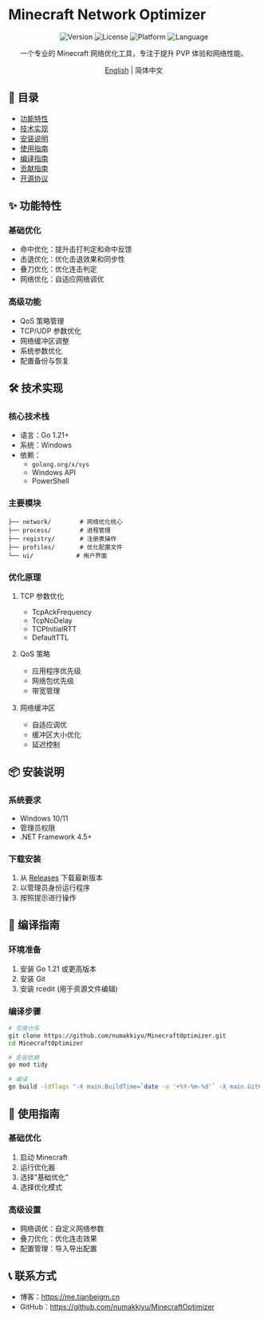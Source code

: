 # Minecraft Network Optimizer

<div align="center">

![Version](https://img.shields.io/badge/version-0.2.0-blue.svg)
![License](https://img.shields.io/badge/license-GPL--3.0-green.svg)
![Platform](https://img.shields.io/badge/platform-Windows-lightgrey.svg)
![Language](https://img.shields.io/badge/language-Go-00ADD8.svg)

一个专业的 Minecraft 网络优化工具，专注于提升 PVP 体验和网络性能。

[English](./README_EN.md) | 简体中文

</div>

## 📝 目录

- [功能特性](#-功能特性)
- [技术实现](#-技术实现)
- [安装说明](#-安装说明)
- [使用指南](#-使用指南)
- [编译指南](#-编译指南)
- [贡献指南](#-贡献指南)
- [开源协议](#-开源协议)

## ✨ 功能特性

### 基础优化
- 命中优化：提升击打判定和命中反馈
- 击退优化：优化击退效果和同步性
- 叠刀优化：优化连击判定
- 网络优化：自适应网络调优

### 高级功能
- QoS 策略管理
- TCP/UDP 参数优化
- 网络缓冲区调整
- 系统参数优化
- 配置备份与恢复

## 🛠 技术实现

### 核心技术栈
- 语言：Go 1.21+
- 系统：Windows
- 依赖：
  - `golang.org/x/sys`
  - Windows API
  - PowerShell

### 主要模块
```
├── network/        # 网络优化核心
├── process/        # 进程管理
├── registry/       # 注册表操作
├── profiles/       # 优化配置文件
└── ui/            # 用户界面
```

### 优化原理
1. TCP 参数优化
   - TcpAckFrequency
   - TcpNoDelay
   - TCPInitialRTT
   - DefaultTTL

2. QoS 策略
   - 应用程序优先级
   - 网络包优先级
   - 带宽管理

3. 网络缓冲区
   - 自适应调优
   - 缓冲区大小优化
   - 延迟控制

## 📦 安装说明

### 系统要求
- Windows 10/11
- 管理员权限
- .NET Framework 4.5+

### 下载安装
1. 从 [Releases](https://github.com/numakkiyu/MinecraftOptimizer/releases) 下载最新版本
2. 以管理员身份运行程序
3. 按照提示进行操作

## 🚀 编译指南

### 环境准备
1. 安装 Go 1.21 或更高版本
2. 安装 Git
3. 安装 rcedit (用于资源文件编辑)

### 编译步骤
```bash
# 克隆仓库
git clone https://github.com/numakkiyu/MinecraftOptimizer.git
cd MinecraftOptimizer

# 安装依赖
go mod tidy

# 编译
go build -ldflags "-X main.BuildTime=`date -u '+%Y-%m-%d'` -X main.GitCommit=`git rev-parse --short HEAD`" -o minecraft_optimizer.exe
```

## 📖 使用指南

### 基础优化
1. 启动 Minecraft
2. 运行优化器
3. 选择"基础优化"
4. 选择优化模式

### 高级设置
- 网络调优：自定义网络参数
- 叠刀优化：优化连击效果
- 配置管理：导入导出配置


## 📞 联系方式

- 博客：https://me.tianbeigm.cn
- GitHub：https://github.com/numakkiyu/MinecraftOptimizer

